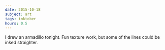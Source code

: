 ```yaml
---
date: 2015-10-18
subject: art
tags: inktober
hours: 0.5
---
```


I drew an armadillo tonight. Fun texture work, but some of the lines could be inked straighter.